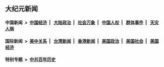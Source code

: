 ## 大纪元新闻

#### 中国新闻 &nbsp;>&nbsp; [中国经济](indexes/ncid283/README.md?10130445) &nbsp;| &nbsp; [大陆政治](indexes/ncid277/README.md?10130445) &nbsp;| &nbsp; [社会万象](indexes/ncid282/README.md?10130445) &nbsp;| &nbsp; [中国人权](indexes/ncid278/README.md?10130445) &nbsp;| &nbsp; [群体事件](indexes/ncid279/README.md?10130445) &nbsp;| &nbsp; [天灾人祸](indexes/ncid280/README.md?10130445)

#### 国际新闻 &nbsp;>&nbsp; [美中关系](indexes/nf1412576/README.md?10130445) &nbsp;| &nbsp; [台湾新闻](indexes/ncid1349361/README.md?10130445) &nbsp;| &nbsp; [香港新闻](indexes/ncid1349362/README.md?10130445) &nbsp;| &nbsp; [美国政治](indexes/ncid1078159/README.md?10130445) &nbsp;| &nbsp; [美国社会](indexes/ncid1078160/README.md?10130445) &nbsp;| &nbsp; [美国经济](indexes/ncid1078158/README.md?10130445)

#### 特别专题 &nbsp;>&nbsp; [中共百年历史](https://github.com/easy2view/epoch-special/blob/master/README.md?10130445)  
